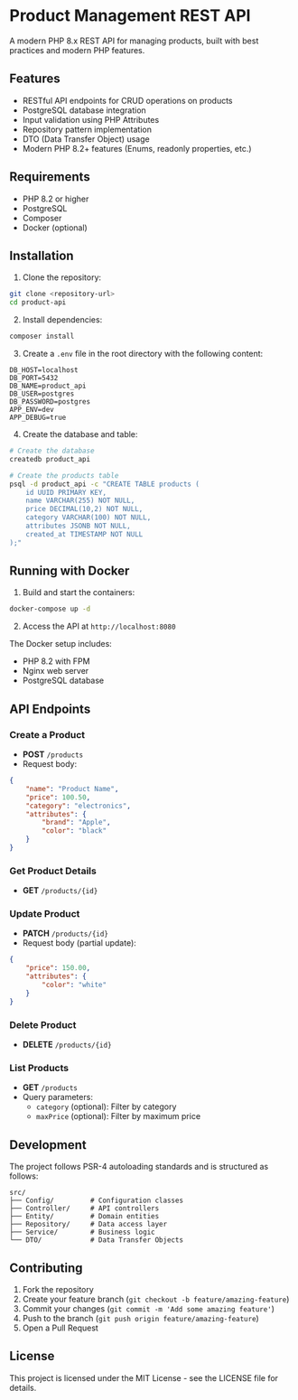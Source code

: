 # Product Management REST API

A modern PHP 8.x REST API for managing products, built with best practices and modern PHP features.

## Features

- RESTful API endpoints for CRUD operations on products
- PostgreSQL database integration
- Input validation using PHP Attributes
- Repository pattern implementation
- DTO (Data Transfer Object) usage
- Modern PHP 8.2+ features (Enums, readonly properties, etc.)

## Requirements

- PHP 8.2 or higher
- PostgreSQL
- Composer
- Docker (optional)

## Installation

1. Clone the repository:
```bash
git clone <repository-url>
cd product-api
```

2. Install dependencies:
```bash
composer install
```

3. Create a `.env` file in the root directory with the following content:
```
DB_HOST=localhost
DB_PORT=5432
DB_NAME=product_api
DB_USER=postgres
DB_PASSWORD=postgres
APP_ENV=dev
APP_DEBUG=true
```

4. Create the database and table:
```bash
# Create the database
createdb product_api

# Create the products table
psql -d product_api -c "CREATE TABLE products (
    id UUID PRIMARY KEY,
    name VARCHAR(255) NOT NULL,
    price DECIMAL(10,2) NOT NULL,
    category VARCHAR(100) NOT NULL,
    attributes JSONB NOT NULL,
    created_at TIMESTAMP NOT NULL
);"
```

## Running with Docker

1. Build and start the containers:
```bash
docker-compose up -d
```

2. Access the API at `http://localhost:8080`

The Docker setup includes:
- PHP 8.2 with FPM
- Nginx web server
- PostgreSQL database

## API Endpoints

### Create a Product
- **POST** `/products`
- Request body:
```json
{
    "name": "Product Name",
    "price": 100.50,
    "category": "electronics",
    "attributes": {
        "brand": "Apple",
        "color": "black"
    }
}
```

### Get Product Details
- **GET** `/products/{id}`

### Update Product
- **PATCH** `/products/{id}`
- Request body (partial update):
```json
{
    "price": 150.00,
    "attributes": {
        "color": "white"
    }
}
```

### Delete Product
- **DELETE** `/products/{id}`

### List Products
- **GET** `/products`
- Query parameters:
  - `category` (optional): Filter by category
  - `maxPrice` (optional): Filter by maximum price

## Development

The project follows PSR-4 autoloading standards and is structured as follows:

```
src/
├── Config/         # Configuration classes
├── Controller/     # API controllers
├── Entity/         # Domain entities
├── Repository/     # Data access layer
├── Service/        # Business logic
└── DTO/            # Data Transfer Objects
```

## Contributing

1. Fork the repository
2. Create your feature branch (`git checkout -b feature/amazing-feature`)
3. Commit your changes (`git commit -m 'Add some amazing feature'`)
4. Push to the branch (`git push origin feature/amazing-feature`)
5. Open a Pull Request

## License

This project is licensed under the MIT License - see the LICENSE file for details. 